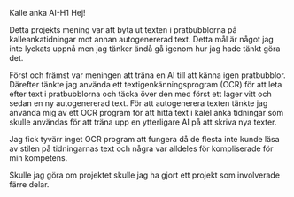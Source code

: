 Kalle anka AI-H1
Hej!

Detta projekts mening var att byta ut texten i pratbubblorna på kalleankatidningar mot annan autogenererad text.
Detta mål är något jag inte lyckats uppnå men jag tänker ändå gå igenom hur jag hade tänkt göra det.

Först och främst var meningen att träna en AI till att känna igen pratbubblor. Därefter tänkte jag använda ett textigenkänningsprogram (OCR)
för att leta efter text i pratbubblorna och täcka över den med först ett lager vitt och sedan en ny autogenererad text. För att autogenerera texten
tänkte jag använda mig av ett OCR program för att hitta text i kalel anka tidningar som skulle användas för att träna upp en ytterligare AI på att
skriva nya texter. 

Jag fick tyvärr inget OCR program att fungera då de flesta inte kunde läsa av stilen på tidningarnas text och några var alldeles för kompliserade för 
min kompetens. 

Skulle jag göra om projektet skulle jag ha gjort ett projekt som involverade färre delar.
